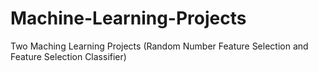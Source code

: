 # Machine-Learning-Projects
Two Maching Learning Projects (Random Number Feature Selection and Feature Selection Classifier)
